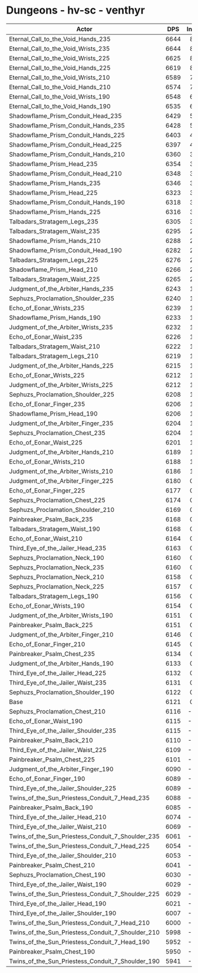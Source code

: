 # Dungeons - hv-sc - venthyr
| Actor | DPS | Increase |
|---|:---:|:---:|
|Eternal_Call_to_the_Void_Hands_235|6644|8.54%|
|Eternal_Call_to_the_Void_Wrists_235|6644|8.54%|
|Eternal_Call_to_the_Void_Wrists_225|6625|8.23%|
|Eternal_Call_to_the_Void_Hands_225|6619|8.14%|
|Eternal_Call_to_the_Void_Wrists_210|6589|7.65%|
|Eternal_Call_to_the_Void_Hands_210|6574|7.40%|
|Eternal_Call_to_the_Void_Wrists_190|6548|6.98%|
|Eternal_Call_to_the_Void_Hands_190|6535|6.76%|
|Shadowflame_Prism_Conduit_Head_235|6429|5.03%|
|Shadowflame_Prism_Conduit_Hands_235|6428|5.02%|
|Shadowflame_Prism_Conduit_Hands_225|6403|4.61%|
|Shadowflame_Prism_Conduit_Head_225|6397|4.51%|
|Shadowflame_Prism_Conduit_Hands_210|6360|3.90%|
|Shadowflame_Prism_Head_235|6354|3.81%|
|Shadowflame_Prism_Conduit_Head_210|6348|3.71%|
|Shadowflame_Prism_Hands_235|6346|3.68%|
|Shadowflame_Prism_Head_225|6323|3.30%|
|Shadowflame_Prism_Conduit_Hands_190|6318|3.22%|
|Shadowflame_Prism_Hands_225|6316|3.19%|
|Talbadars_Stratagem_Legs_235|6305|3.01%|
|Talbadars_Stratagem_Waist_235|6295|2.84%|
|Shadowflame_Prism_Hands_210|6288|2.73%|
|Shadowflame_Prism_Conduit_Head_190|6282|2.63%|
|Talbadars_Stratagem_Legs_225|6276|2.53%|
|Shadowflame_Prism_Head_210|6266|2.37%|
|Talbadars_Stratagem_Waist_225|6265|2.35%|
|Judgment_of_the_Arbiter_Hands_235|6243|1.99%|
|Sephuzs_Proclamation_Shoulder_235|6240|1.94%|
|Echo_of_Eonar_Wrists_235|6239|1.93%|
|Shadowflame_Prism_Hands_190|6233|1.83%|
|Judgment_of_the_Arbiter_Wrists_235|6232|1.81%|
|Echo_of_Eonar_Waist_235|6226|1.72%|
|Talbadars_Stratagem_Waist_210|6222|1.65%|
|Talbadars_Stratagem_Legs_210|6219|1.60%|
|Judgment_of_the_Arbiter_Hands_225|6215|1.54%|
|Echo_of_Eonar_Wrists_225|6212|1.49%|
|Judgment_of_the_Arbiter_Wrists_225|6212|1.49%|
|Sephuzs_Proclamation_Shoulder_225|6208|1.42%|
|Echo_of_Eonar_Finger_235|6206|1.39%|
|Shadowflame_Prism_Head_190|6206|1.39%|
|Judgment_of_the_Arbiter_Finger_235|6204|1.36%|
|Sephuzs_Proclamation_Chest_235|6204|1.36%|
|Echo_of_Eonar_Waist_225|6201|1.31%|
|Judgment_of_the_Arbiter_Hands_210|6189|1.11%|
|Echo_of_Eonar_Wrists_210|6188|1.09%|
|Judgment_of_the_Arbiter_Wrists_210|6186|1.06%|
|Judgment_of_the_Arbiter_Finger_225|6180|0.96%|
|Echo_of_Eonar_Finger_225|6177|0.91%|
|Sephuzs_Proclamation_Chest_225|6174|0.87%|
|Sephuzs_Proclamation_Shoulder_210|6169|0.78%|
|Painbreaker_Psalm_Back_235|6168|0.77%|
|Talbadars_Stratagem_Waist_190|6168|0.77%|
|Echo_of_Eonar_Waist_210|6164|0.70%|
|Third_Eye_of_the_Jailer_Head_235|6163|0.69%|
|Sephuzs_Proclamation_Neck_190|6160|0.64%|
|Sephuzs_Proclamation_Neck_235|6160|0.64%|
|Sephuzs_Proclamation_Neck_210|6158|0.60%|
|Sephuzs_Proclamation_Neck_225|6157|0.59%|
|Talbadars_Stratagem_Legs_190|6156|0.57%|
|Echo_of_Eonar_Wrists_190|6154|0.54%|
|Judgment_of_the_Arbiter_Wrists_190|6151|0.49%|
|Painbreaker_Psalm_Back_225|6151|0.49%|
|Judgment_of_the_Arbiter_Finger_210|6146|0.41%|
|Echo_of_Eonar_Finger_210|6145|0.39%|
|Painbreaker_Psalm_Chest_235|6134|0.21%|
|Judgment_of_the_Arbiter_Hands_190|6133|0.20%|
|Third_Eye_of_the_Jailer_Head_225|6132|0.18%|
|Third_Eye_of_the_Jailer_Waist_235|6131|0.16%|
|Sephuzs_Proclamation_Shoulder_190|6122|0.02%|
|Base|6121|0.00%|
|Sephuzs_Proclamation_Chest_210|6116|-0.08%|
|Echo_of_Eonar_Waist_190|6115|-0.10%|
|Third_Eye_of_the_Jailer_Shoulder_235|6115|-0.10%|
|Painbreaker_Psalm_Back_210|6110|-0.18%|
|Third_Eye_of_the_Jailer_Waist_225|6109|-0.20%|
|Painbreaker_Psalm_Chest_225|6101|-0.33%|
|Judgment_of_the_Arbiter_Finger_190|6090|-0.51%|
|Echo_of_Eonar_Finger_190|6089|-0.52%|
|Third_Eye_of_the_Jailer_Shoulder_225|6089|-0.52%|
|Twins_of_the_Sun_Priestess_Conduit_7_Head_235|6088|-0.54%|
|Painbreaker_Psalm_Back_190|6085|-0.59%|
|Third_Eye_of_the_Jailer_Head_210|6074|-0.77%|
|Third_Eye_of_the_Jailer_Waist_210|6069|-0.85%|
|Twins_of_the_Sun_Priestess_Conduit_7_Shoulder_235|6061|-0.98%|
|Twins_of_the_Sun_Priestess_Conduit_7_Head_225|6054|-1.09%|
|Third_Eye_of_the_Jailer_Shoulder_210|6053|-1.11%|
|Painbreaker_Psalm_Chest_210|6041|-1.31%|
|Sephuzs_Proclamation_Chest_190|6030|-1.49%|
|Third_Eye_of_the_Jailer_Waist_190|6029|-1.50%|
|Twins_of_the_Sun_Priestess_Conduit_7_Shoulder_225|6029|-1.50%|
|Third_Eye_of_the_Jailer_Head_190|6021|-1.63%|
|Third_Eye_of_the_Jailer_Shoulder_190|6007|-1.86%|
|Twins_of_the_Sun_Priestess_Conduit_7_Head_210|6000|-1.98%|
|Twins_of_the_Sun_Priestess_Conduit_7_Shoulder_210|5998|-2.01%|
|Twins_of_the_Sun_Priestess_Conduit_7_Head_190|5952|-2.76%|
|Painbreaker_Psalm_Chest_190|5950|-2.79%|
|Twins_of_the_Sun_Priestess_Conduit_7_Shoulder_190|5941|-2.94%|
